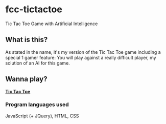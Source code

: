 # fcc-tictactoe
Tic Tac Toe Game with Artificial Intelligence

## What is this?
As stated in the name, it's my version of the Tic Tac Toe game including a special 1 gamer feature:
You will play against a really difficult player, my solution of an AI for this game.

## Wanna play?
[**Tic Tac Toe**](https://tictactoe-vp.herokuapp.com/)

### Program languages used
JavaScript (+ JQuery), HTML, CSS
